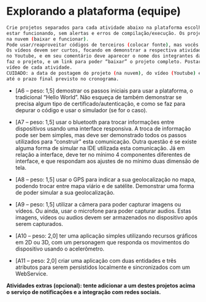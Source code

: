 # Explorando a plataforma (equipe)
```sh
Crie projetos separados para cada atividade abaixo na plataforma escolhida. Estes projetos devem “realmente” 
estar funcionando, sem alertas e erros de compilação/execução. Os projetos devem ser disponibilizados 
na nuvem (baixar e funcionar). 
Pode usar/reaproveitar códigos de terceiros (colocar fonte), mas vocês tem de “certificar o material”. 
Os vídeos devem ser curtos, focando em demonstrar a respectiva atividade. Os vídeos devem ser postados 
no Youtube, e em seu comentário deve aparecer o nome dos integrantes da equipe, uma breve descrição do que 
faz o projeto, e um link para poder “baixar” o projeto completo. Postar no AVA o link para poder acessar o 
vídeo de cada atividade.
CUIDADO: a data de postagem do projeto (na nuvem), do vídeo (Youtube) e do link (AVA) devem ser no máximo 
até o prazo final previsto no cronograma.
```
* [A6 – peso: 1,5] demostrar os passos iniciais para usar a plataforma, o tradicional “Hello World”. Não esqueça de também demonstrar se precisa algum tipo de certificado/autenticação, e como se faz para depurar o código e usar o simulador (se for o caso).

* [A7 – peso: 1,5] usar o bluetooth para trocar informações entre dispositivos usando uma interface responsiva. A troca de informação pode ser bem simples, mas deve ser demonstrado todos os passos utilizados para “construir” esta comunicação. Outra questão é se existe alguma forma de simular na IDE utilizada esta comunicação. Já em relação a interface, deve ter no mínimo 4 componentes diferentes de interface, e que respondam aos ajustes de no mínimo duas dimensão de tela.

* [A8 – peso: 1,5] usar o GPS para indicar a sua geolocalização no mapa, podendo trocar entre mapa viário e de satélite. Demonstrar uma forma de poder simular a sua geolocalização.

* [A9 – peso: 1,5] utilizar a câmera para poder capturar imagens ou vídeos. Ou ainda, usar o microfone para poder capturar audios. Estas imagens, vídeos ou audios devem ser armazenados no dispositivo após serem capturados.

* [A10 – peso: 2,0] ter uma aplicação simples utilizando recursos gráficos em 2D ou 3D, com um personagem que responda os movimentos do dispositivo usando o acelerômetro.

* [A11 – peso: 2,0] criar uma aplicação com duas entidades e três atributos para serem persistidos localmente e sincronizados com um WebService.

**Atividades extras (opcional): tente adicionar a um destes projetos acima o serviço de notificações e a integração com redes sociais.**
